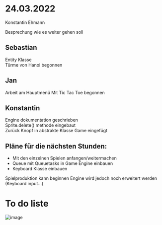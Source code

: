 
# 24.03.2022
Konstantin Ehmann

Besprechung wie es weiter gehen soll 

## Sebastian
Entity Klasse  
Türme von Hanoi begonnen

## Jan
Arbeit am Hauptmenü
Mit Tic Tac Toe begonnen

## Konstantin
Engine dokumentation geschrieben  
Sprite.delete() methode eingebaut  
Zurück Knopf in abstrakte Klasse Game eingefügt

## Pläne für die nächsten Stunden:
- Mit den einzelnen Spielen anfangen/weitermachen
- Queue mit Queuetasks in Game Engine einbauen
- Keyboard Klasse einbauen

Spielproduktion kann beginnen
Engine wird jedoch noch erweitert werden (Keyboard input...)


# To do liste
![image](https://user-images.githubusercontent.com/68354546/159911285-6c6a1f4c-08b7-4e27-b2f6-47eda4e1fe3b.png)
